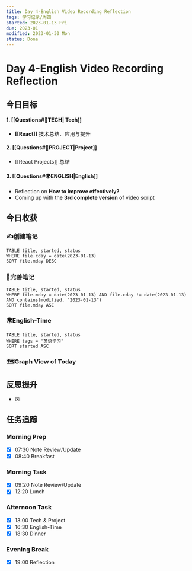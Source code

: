 ```yaml
---
title: Day 4-English Video Recording Reflection
tags: 学习记录/周四
started: 2023-01-13 Fri
due: 2023-01
modified: 2023-01-30 Mon
status: Done
---
```

# Day 4-English Video Recording Reflection
## 今日目标
#### 1. [[Questions#🚀TECH| Tech]]
- **[[React]]** 技术总结、应用与提升
#### 2. [[Questions#🚀PROJECT|Project]]
- [[React Projects]] 总结
#### 3. [[Questions#🌍ENGLISH|English]]
- Reflection on **How to improve effectively?**
- Coming up with the **3rd complete version** of video script

## 今日收获
### ✍️创建笔记

```dataview
TABLE title, started, status
WHERE file.cday = date(2023-01-13)
SORT file.mday DESC
```

### 📝完善笔记

```dataview
TABLE title, started, status
WHERE file.mday = date(2023-01-13) AND file.cday != date(2023-01-13) AND contains(modified, "2023-01-13")
SORT file.mday ASC
```

### 🌍English-Time

```dataview
TABLE title, started, status
WHERE tags = "英语学习"
SORT started ASC
```

### 🗺️Graph View of Today

## 反思提升
- [x] 
## 任务追踪
### Morning Prep
- [x] 07:30 Note Review/Update
- [x] 08:40 Breakfast
### Morning Task
- [x] 09:20 Note Review/Update
- [x] 12:20 Lunch
### Afternoon Task
- [x] 13:00 Tech & Project
- [x] 16:30 English-Time
- [x] 18:30 Dinner
### Evening Break
- [x] 19:00 Reflection
